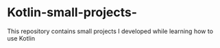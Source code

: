 # Kotlin-small-projects-
This repository contains small projects I developed while learning how to use Kotlin
